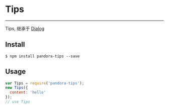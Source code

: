 # Tips

---

Tips, 继承于 [Dialog](https://github.com/pandorajs/dialog)

## Install

```
$ npm install pandora-tips --save
```

## Usage

```js
var Tips = require('pandora-tips');
new Tips({
  content: 'hello'
});
// use Tips
```
